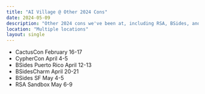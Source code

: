```yaml
---
title: "AI Village @ Other 2024 Cons"
date: 2024-05-09
description: "Other 2024 cons we've been at, including RSA, BSides, and CypherCon."
location: "Multiple locations"
layout: single
---
```


* CactusCon February 16-17
* CypherCon April 4-5
* BSides Puerto Rico April 12-13
* BSidesCharm April 20-21
* BSides SF May 4-5
* RSA Sandbox May 6-9

